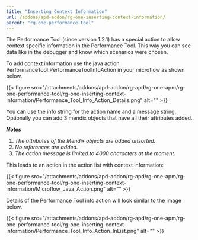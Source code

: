 ```yaml
---
title: "Inserting Context Information"
url: /addons/apd-addon/rg-one-inserting-context-information/
parent: "rg-one-performance-tool"
---
```


The Performance Tool (since version 1.2.1) has a special action to allow context specific information in the Performance Tool. This way you can see data like in the debugger and know which scenarios were chosen.

To add context information use the java action PerformanceTool.PerformanceToolInfoAction in your microflow as shown below.

{{< figure src="/attachments/addons/apd-addon/rg-apd/rg-one-apm/rg-one-performance-tool/rg-one-inserting-context-information/Performance_Tool_Info_Action_Details.png" alt="" >}}             

You can use the info string for the action name and a message string. Optionally you can add 3 mendix objects that have all their attributes added.

***Notes***

1. *The attributes of the Mendix objects are added unsorted.*
2. *No references are added.*
3. *The action message is limited to 4000 characters at the moment.*

This leads to an action in the action list with context information:

{{< figure src="/attachments/addons/apd-addon/rg-apd/rg-one-apm/rg-one-performance-tool/rg-one-inserting-context-information/Microflow_Java_Action.png" alt="" >}}

Details of the Performance Tool info action will look similar to the image below.

{{< figure src="/attachments/addons/apd-addon/rg-apd/rg-one-apm/rg-one-performance-tool/rg-one-inserting-context-information/Performance_Tool_Info_Action_InList.png" alt="" >}}
